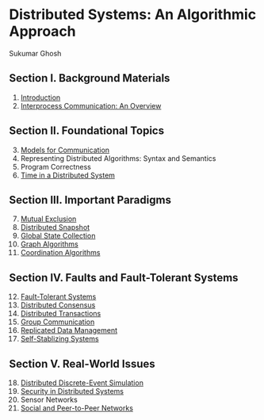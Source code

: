 # Distributed Systems: An Algorithmic Approach

Sukumar Ghosh

## Section I. Background Materials

1. [Introduction](01.Introduction.md)
2. [Interprocess Communication: An Overview](02.Interprocess_Communication.md)

## Section II. Foundational Topics

3. [Models for Communication](03.Models_for_Communication.md)
4. Representing Distributed Algorithms: Syntax and Semantics
5. Program Correctness
6. [Time in a Distributed System](06.Time.md)

## Section III. Important Paradigms

7. [Mutual Exclusion](07.Mutual_Exclusion.md)
8. [Distributed Snapshot](08.Distributed_Snapshot.md)
9. [Global State Collection](09.Global_State_Collection.md)
10. [Graph Algorithms](10.Graph_Algorithms.md)
11. [Coordination Algorithms](11.Coordination_Algorithms.md)

## Section IV. Faults and Fault-Tolerant Systems

12. [Fault-Tolerant Systems](12.Fault-Tolerant_Systems.md)
13. [Distributed Consensus](13.Distributed_Consensus.md)
14. [Distributed Transactions](14.Distributed_Transactions.md)
15. [Group Communication](15.Group_Communication.md)
16. [Replicated Data Management](16.Replicated_Data_Management.md)
17. [Self-Stablizing Systems](17.Self-Stabilizing_Systems.md)

## Section V. Real-World Issues

18. [Distributed Discrete-Event Simulation](18.Distributed_Discrete-Event_Simulation.md)
19. [Security in Distributed Systems](19.Security.md)
20. Sensor Networks
21. [Social and Peer-to-Peer Networks](21.P2P.md)
